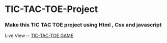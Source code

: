 # TIC-TAC-TOE-Project
<h3> Make this TIC TAC TOE project using Html , Css and javascript </h3>
Live View :- <a href=""> TIC-TAC-TOE GAME </a>
